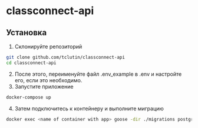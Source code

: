 # сlassconnect-api

## Установка

1. Склонируйте репозиторий
```bash
git clone github.com/tclutin/classconnect-api
cd classconnect-api
```
2. После этого, переименуйте файл .env_example в .env и настройте его, если это необходимо.
3. Запустите приложение
```bash
docker-compose up
```
4. Затем подключитесь к контейнеру и выполните миграцию
```bash
docker exec <name of container with app> goose -dir ./migrations postgres "postgresql://postgres:postgres@db:5432/classconnect-api" up
```
